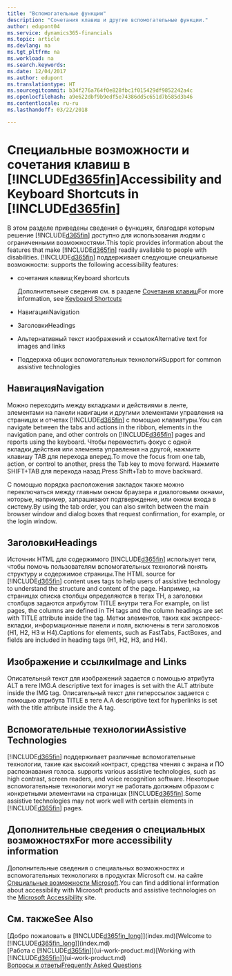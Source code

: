 ```yaml
---
title: "Вспомогательные функции"
description: "Сочетания клавиш и другие вспомогательные функции."
author: edupont04
ms.service: dynamics365-financials
ms.topic: article
ms.devlang: na
ms.tgt_pltfrm: na
ms.workload: na
ms.search.keywords: 
ms.date: 12/04/2017
ms.author: edupont
ms.translationtype: HT
ms.sourcegitcommit: b34f276a764f0e828fbc1f015429df9852242a4c
ms.openlocfilehash: a9e622dbf9b9edf5e74386dd5c651d7b585d3b46
ms.contentlocale: ru-ru
ms.lasthandoff: 03/22/2018

---
```

# <a name="accessibility-and-keyboard-shortcuts-in-included365finincludesd365finmdmd"></a><span data-ttu-id="574d2-103">Специальные возможности и сочетания клавиш в [!INCLUDE[d365fin](includes/d365fin_md.md)]</span><span class="sxs-lookup"><span data-stu-id="574d2-103">Accessibility and Keyboard Shortcuts in [!INCLUDE[d365fin](includes/d365fin_md.md)]</span></span>
<span data-ttu-id="574d2-104">В этом разделе приведены сведения о функциях, благодаря которым решение [!INCLUDE[d365fin](includes/d365fin_md.md)] доступно для использования людям с ограниченными возможностями.</span><span class="sxs-lookup"><span data-stu-id="574d2-104">This topic provides information about the features that make [!INCLUDE[d365fin](includes/d365fin_md.md)] readily available to people with disabilities.</span></span> [!INCLUDE[d365fin](includes/d365fin_md.md)]<span data-ttu-id="574d2-105"> поддерживает следующие специальные возможности:</span><span class="sxs-lookup"><span data-stu-id="574d2-105"> supports the following accessibility features:</span></span>  

-   <span data-ttu-id="574d2-106">сочетания клавиш;</span><span class="sxs-lookup"><span data-stu-id="574d2-106">Keyboard shortcuts</span></span>

    <span data-ttu-id="574d2-107">Дополнительные сведения см. в разделе [Сочетания клавиш](keyboard-shortcuts.md)</span><span class="sxs-lookup"><span data-stu-id="574d2-107">For more information, see [Keyboard Shortcuts](keyboard-shortcuts.md)</span></span>

-   <span data-ttu-id="574d2-108">Навигация</span><span class="sxs-lookup"><span data-stu-id="574d2-108">Navigation</span></span>  

-   <span data-ttu-id="574d2-109">Заголовки</span><span class="sxs-lookup"><span data-stu-id="574d2-109">Headings</span></span>  

-   <span data-ttu-id="574d2-110">Альтернативный текст изображений и ссылок</span><span class="sxs-lookup"><span data-stu-id="574d2-110">Alternative text for images and links</span></span>  

-   <span data-ttu-id="574d2-111">Поддержка общих вспомогательных технологий</span><span class="sxs-lookup"><span data-stu-id="574d2-111">Support for common assistive technologies</span></span>  

<!-- moved to separate article
##  <a name="Keyboard"></a> Keyboard Shortcuts in the browser
 [!INCLUDE[d365fin](includes/d365fin_md.md)] supports the keyboard shortcuts that are supported by most web browsers. The keyboard shortcuts described here refer to the U.S. keyboard layout. The layout of the keys on other keyboards may not correspond exactly to the keys on a U.S. keyboard.  

|To do this|Press|  
|----------------|-----------|  
|To move focus to the next or previous control or element on a page, such as buttons, fields, or items in a list.|Tab, Shift+Tab|  
|To enable or access the element or control that is in focus.|Enter|  
|To scroll items up and down in a list.|Up Arrow, Down Arrow|  
|To scroll columns of an item left and right in a list.|Left Arrow, Right Arrow|  
|To open a drop-down list or look up a value for a field.|Alt+Down Arrow|  
|To move focus to the next element outside the list.|Ctrl + Enter|  
|To see the transactions that resulted in a calculated value in a field.|Alt+Right Arrow|  

-->

##  <a name="Navigation"></a> <span data-ttu-id="574d2-112">Навигация</span><span class="sxs-lookup"><span data-stu-id="574d2-112">Navigation</span></span>  
 <span data-ttu-id="574d2-113">Можно переходить между вкладками и действиями в ленте, элементами на панели навигации и другими элементами управления на страницах и отчетах [!INCLUDE[d365fin](includes/d365fin_md.md)] с помощью клавиатуры.</span><span class="sxs-lookup"><span data-stu-id="574d2-113">You can navigate between the tabs and actions in the ribbon, elements in the navigation pane, and other controls on [!INCLUDE[d365fin](includes/d365fin_md.md)] pages and reports using the keyboard.</span></span> <span data-ttu-id="574d2-114">Чтобы переместить фокус с одной вкладки,действия или элемента управления на другой, нажмите клавишу TAB для перехода вперед.</span><span class="sxs-lookup"><span data-stu-id="574d2-114">To move the focus from one tab, action, or control to another, press the Tab key to move forward.</span></span> <span data-ttu-id="574d2-115">Нажмите SHIFT+TAB для перехода назад.</span><span class="sxs-lookup"><span data-stu-id="574d2-115">Press Shift+Tab to move backward.</span></span>  

 <span data-ttu-id="574d2-116">С помощью порядка расположения закладок также можно переключаться между главным окном браузера и диалоговыми окнами, которые, например, запрашивают подтверждение, или окном входа в систему.</span><span class="sxs-lookup"><span data-stu-id="574d2-116">By using the tab order, you can also switch between the main browser window and dialog boxes that request confirmation, for example, or the login window.</span></span>  

##  <a name="Headings"></a> <span data-ttu-id="574d2-117">Заголовки</span><span class="sxs-lookup"><span data-stu-id="574d2-117">Headings</span></span>  
 <span data-ttu-id="574d2-118">Источник HTML для содержимого [!INCLUDE[d365fin](includes/d365fin_md.md)] использует теги, чтобы помочь пользователям вспомогательных технологий понять структуру и содержимое страницы.</span><span class="sxs-lookup"><span data-stu-id="574d2-118">The HTML source for [!INCLUDE[d365fin](includes/d365fin_md.md)] content uses tags to help users of assistive technology to understand the structure and content of the page.</span></span> <span data-ttu-id="574d2-119">Например, на страницах списка столбцы определяются в тегах TH, а заголовки столбцов задаются атрибутом TITLE внутри тега.</span><span class="sxs-lookup"><span data-stu-id="574d2-119">For example, on list pages, the columns are defined in TH tags and the column headings are set with TITLE attribute inside the tag.</span></span> <span data-ttu-id="574d2-120">Метки элементов, таких как экспресс-вкладки, информационные панели и поля, включены в теги заголовков (H1, H2, H3 и H4).</span><span class="sxs-lookup"><span data-stu-id="574d2-120">Captions for elements, such as FastTabs, FactBoxes, and fields are included in heading tags (H1, H2, H3, and H4).</span></span>  

##  <a name="Images"></a> <span data-ttu-id="574d2-121">Изображение и ссылки</span><span class="sxs-lookup"><span data-stu-id="574d2-121">Image and Links</span></span>  
 <span data-ttu-id="574d2-122">Описательный текст для изображений задается с помощью атрибута ALT в теге IMG.</span><span class="sxs-lookup"><span data-stu-id="574d2-122">A descriptive text for images is set with the ALT attribute inside the IMG tag.</span></span> <span data-ttu-id="574d2-123">Описательный текст для гиперссылок задается с помощью атрибута TITLE в теге A.</span><span class="sxs-lookup"><span data-stu-id="574d2-123">A descriptive text for hyperlinks is set with the title attribute inside the A tag.</span></span>  

##  <a name="AssistiveTech"></a> <span data-ttu-id="574d2-124">Вспомогательные технологии</span><span class="sxs-lookup"><span data-stu-id="574d2-124">Assistive Technologies</span></span>  
[!INCLUDE[d365fin](includes/d365fin_md.md)]<span data-ttu-id="574d2-125"> поддерживает различные вспомогательные технологии, такие как высокий контраст, средства чтения с экрана и ПО распознавания голоса.</span><span class="sxs-lookup"><span data-stu-id="574d2-125"> supports various assistive technologies, such as high contrast, screen readers, and voice recognition software.</span></span> <span data-ttu-id="574d2-126">Некоторые вспомогательные технологии могут не работать должным образом с конкретными элементами на страницах [!INCLUDE[d365fin](includes/d365fin_md.md)].</span><span class="sxs-lookup"><span data-stu-id="574d2-126">Some assistive technologies may not work well with certain elements in [!INCLUDE[d365fin](includes/d365fin_md.md)] pages.</span></span>  

## <a name="for-more-accessibility-information"></a><span data-ttu-id="574d2-127">Дополнительные сведения о специальных возможностях</span><span class="sxs-lookup"><span data-stu-id="574d2-127">For more accessibility information</span></span>  
<span data-ttu-id="574d2-128">Дополнительные сведения о специальных возможностях и вспомогательных технологиях в продуктах Microsoft см. на сайте [Специальные возможности Microsoft](http://go.microsoft.com/fwlink/?LinkId=262160).</span><span class="sxs-lookup"><span data-stu-id="574d2-128">You can find additional information about accessibility with Microsoft products and assistive technologies on the [Microsoft Accessibility](http://go.microsoft.com/fwlink/?LinkId=262160) site.</span></span>

## <a name="see-also"></a><span data-ttu-id="574d2-129">См. также</span><span class="sxs-lookup"><span data-stu-id="574d2-129">See Also</span></span>
<span data-ttu-id="574d2-130">[Добро пожаловать в [!INCLUDE[d365fin_long](includes/d365fin_long_md.md)]](index.md)</span><span class="sxs-lookup"><span data-stu-id="574d2-130">[Welcome to [!INCLUDE[d365fin_long](includes/d365fin_long_md.md)]](index.md)</span></span>  
<span data-ttu-id="574d2-131">[Работа с [!INCLUDE[d365fin](includes/d365fin_md.md)]](ui-work-product.md)</span><span class="sxs-lookup"><span data-stu-id="574d2-131">[Working with [!INCLUDE[d365fin](includes/d365fin_md.md)]](ui-work-product.md)</span></span>  
[<span data-ttu-id="574d2-132">Вопросы и ответы</span><span class="sxs-lookup"><span data-stu-id="574d2-132">Frequently Asked Questions</span></span>](across-faq.md)  


